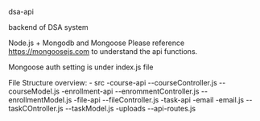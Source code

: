 dsa-api

backend of DSA system

Node.js + Mongodb and Mongoose
Please reference https://mongoosejs.com to understand the api functions.

Mongoose auth setting is under index.js file

File Structure overview: - src
-course-api
--courseController.js
--courseModel.js
-enrollment-api
--enrommentController.js
--enrollmentModel.js
-file-api
--fileController.js
-task-api
-email
-email.js
--taskCOntroller.js
--taskModel.js
-uploads
--api-routes.js
